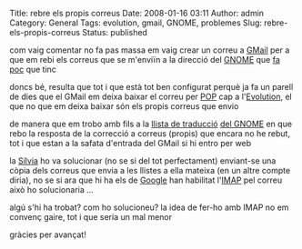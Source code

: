 Title: rebre els propis correus
Date: 2008-01-16 03:11
Author: admin
Category: General
Tags: evolution, gmail, GNOME, problemes
Slug: rebre-els-propis-correus
Status: published

com vaig comentar no fa pas massa em vaig crear un correu a <a href="http://www.gmail.com" target="_blank" rel="noopener">GMail</a> per a que em rebi els correus que se m'enviïn a la direcció del <a href="http://www.gnome.org" target="_blank" rel="noopener">GNOME</a> que <a href="?p=279" target="_blank" rel="noopener">fa poc</a> que tinc

doncs bé, resulta que tot i que està tot ben configurat perquè ja fa un parell de dies que el GMail em deixa baixar el correu per <a href="http://en.wikipedia.org/wiki/Post_Office_Protocol" target="_blank" rel="noopener">POP</a> cap a l'<a href="http://gnome.org/projects/evolution/" target="_blank" rel="noopener">Evolution</a>, el que no que em deixa baixar són els propis correus que envio

de manera que em trobo amb fils a la <a href="http://llistes.softcatala.org/mailman/listinfo/gnome" target="_blank" rel="noopener">llista de traducció</a> <a href="http://llistes.softcatala.org/mailman/listinfo/gnome" target="_blank" rel="noopener">del GNOME</a> en que rebo la resposta de la correcció a correus (propis) que encara no he rebut, tot i que estan a la safata d'entrada del GMail si hi entro per web

la <a href="http://silvia.badall.net" target="_blank" rel="noopener">Sílvia</a> ho va solucionar (no se si del tot perfectament) enviant-se una còpia dels correus que envia a les llistes a ella mateixa (en un altre compte diria), no se si ara que hi ha els de <a href="http://www.google.com" target="_blank" rel="noopener">Google</a> han habilitat l'<a href="http://en.wikipedia.org/wiki/Internet_Message_Access_Protocol" target="_blank" rel="noopener">IMAP</a> pel correu això ho solucionaria ...

algú s'hi ha trobat? com ho solucioneu? la idea de fer-ho amb IMAP no em convenç gaire, tot i que seria un mal menor

gràcies per avançat!
